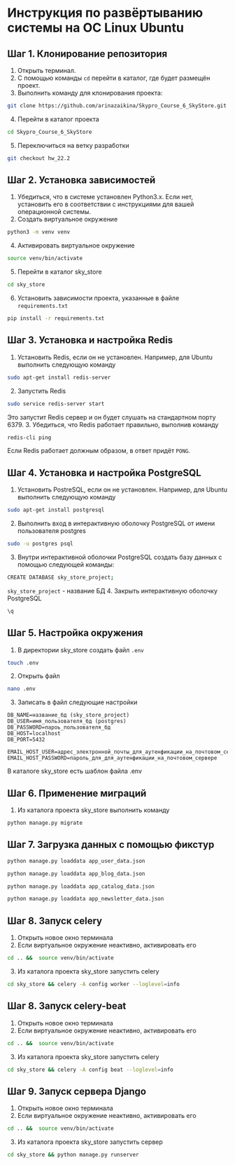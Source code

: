 # Инструкция по развёртыванию системы на ОС Linux Ubuntu

## Шаг 1. Клонирование репозитория
1. Открыть терминал.
2. С помощью команды `cd` перейти в каталог, где будет размещён проект.
3. Выполнить команду для клонирования проекта:
```bash
git clone https://github.com/arinazaikina/Skypro_Course_6_SkyStore.git
```
4. Перейти в каталог проекта
```bash
cd Skypro_Course_6_SkyStore
```
5. Переключиться на ветку разработки
```bash
git checkout hw_22.2
```

## Шаг 2. Установка зависимостей
1. Убедиться, что в системе установлен Python3.x. 
Если нет, установить его в соответствии с инструкциями для вашей операционной системы.
2. Создать виртуальное окружение
```bash
python3 -m venv venv
```
4. Активировать виртуальное окружение
```bash
source venv/bin/activate
```
5. Перейти в каталог sky_store
```bash
cd sky_store
```
6. Установить зависимости проекта, указанные в файле `requirements.txt`
```bash
pip install -r requirements.txt
```

## Шаг 3. Установка и настройка Redis
1. Установить Redis, если он не установлен.
Например, для Ubuntu выполнить следующую команду
```bash
sudo apt-get install redis-server
```
2. Запустить Redis
```bash
sudo service redis-server start
```
Это запустит Redis сервер и он будет слушать на стандартном порту 6379.
3. Убедиться, что Redis работает правильно, выполнив команду
```bash
redis-cli ping
```
Если Redis работает должным образом, в ответ придёт `PONG`.

## Шаг 4. Установка и настройка PostgreSQL
1. Установить PostreSQL, если он не установлен.
Например, для Ubuntu выполнить следующую команду
```bash
sudo apt-get install postgresql
```
2. Выполнить вход в интерактивную оболочку PostgreSQL от имени пользователя postgres
```bash
sudo -u postgres psql
```
3. Внутри интерактивной оболочки PostgreSQL создать базу данных 
с помощью следующей команды:
```bash
CREATE DATABASE sky_store_project;
```
`sky_store_project` - название БД
4. Закрыть интерактивную оболочку PostgreSQL
```bash
\q
```

## Шаг 5. Настройка окружения
1. В директории sky_store создать файл `.env`
```bash
touch .env
```
2. Открыть файл
```bash
nano .env
```
3. Записать в файл следующие настройки
```
DB_NAME=название_бд (sky_store_project)
DB_USER=имя_пользователя_бд (postgres)
DB_PASSWORD=пароь_пользователя_бд
DB_HOST=localhost
DB_PORT=5432

EMAIL_HOST_USER=адрес_электронной_почты_для_аутенфикации_на_почтовом_сервере
EMAIL_HOST_PASSWORD=пароль_для_для_аутенфикации_на_почтовом_сервере
```
В каталоге sky_store есть шаблон файла .env

## Шаг 6. Применение миграций
1. Из каталога проекта sky_store выполнить команду
```bash
python manage.py migrate
```

## Шаг 7. Загрузка данных с помощью фикстур
```bash
python manage.py loaddata app_user_data.json
```
```bash
python manage.py loaddata app_blog_data.json
```
```bash
python manage.py loaddata app_catalog_data.json
```
```bash
python manage.py loaddata app_newsletter_data.json
```

## Шаг 8. Запуск celery
1. Открыть новое окно терминала
2. Если виртуальное окружение неактивно, активировать его
```bash
cd .. &&  source venv/bin/activate
```
3. Из каталога проекта sky_store запустить celery
```bash
cd sky_store && celery -A config worker --loglevel=info
```

## Шаг 8. Запуск celery-beat
1. Открыть новое окно терминала
2. Если виртуальное окружение неактивно, активировать его
```bash
cd .. &&  source venv/bin/activate
```
3. Из каталога проекта sky_store запустить celery
```bash
cd sky_store && celery -A config beat --loglevel=info
```

## Шаг 9. Запуск сервера Django
1. Открыть новое окно терминала
2. Если виртуальное окружение неактивно, активировать его
```bash
cd .. &&  source venv/bin/activate
```
3. Из каталога проекта sky_store запустить сервер
```bash
cd sky_store && python manage.py runserver
```